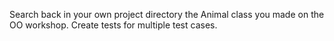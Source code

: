 Search back in your own project directory the Animal class you made on the OO workshop.
Create tests for multiple test cases.
